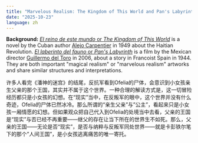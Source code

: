 ```yaml
---
title: "Marvelous Realism: The Kingdom of This World and Pan's Labyrinth"
date: "2025-10-23"
language: zh
---
```


**Background:** [*El reino de este mundo* or *The Kingdom of This World*](https://en.wikipedia.org/wiki/The_Kingdom_of_This_World) is a novel by the Cuban author [Alejo Carpentier](https://en.wikipedia.org/wiki/Alejo_Carpentier) in 1949 about the Haitian Revolution. [*El laberinto del fauno* or *Pan's Labyrinth*](https://en.wikipedia.org/wiki/Pan%27s_Labyrinth) is a film by the Mexican director [Guillermo del Toro](https://en.wikipedia.org/wiki/Guillermo_del_Toro) in 2006, about a story in Francoist Spain in 1944. They are both important "magical realism" or "marvelous realism" artworks and share similar structures and interpretations.

许多人看完《潘神的迷宫》的结尾，反抗军看到Ofelia的尸体，会意识到小女孩亲生父亲的那个王国，其实并不属于这个世界。一种合理的解读方式是，这一切冒险经历都只是小女孩的幻想。在“现实”当中，在反叛军的眼中，这个世界并没有什么奇迹，Ofelia的尸体已然冰冷。那么所谓的“亲生父亲”与”公主”，看起来只是小女孩一厢情愿的幻想。但如果观众把自己代入到Ofelia的处境当中去看，父亲的王国是“现实”与否已经不再重要——继父的存在让当下所在的世界生不如死。那么，父亲的王国——无论是否“现实”，是否与纳粹与反叛军同处世界——就是卡彭铁尔笔下的那个”人间王国”，是小女孩逃离痛苦的唯一寄托。